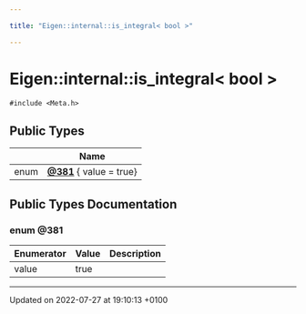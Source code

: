 ```yaml
---

title: "Eigen::internal::is_integral< bool >"

---
```


# Eigen::internal::is_integral< bool >






`#include <Meta.h>`

## Public Types

|                | Name           |
| -------------- | -------------- |
| enum| **[@381](http://example.org/classes/structeigen_1_1internal_1_1is__integral_3_01bool_01_4/#enum-@381)** { value = true} |

## Public Types Documentation

### enum @381

| Enumerator | Value | Description |
| ---------- | ----- | ----------- |
| value | true|   |




-------------------------------

Updated on 2022-07-27 at 19:10:13 +0100